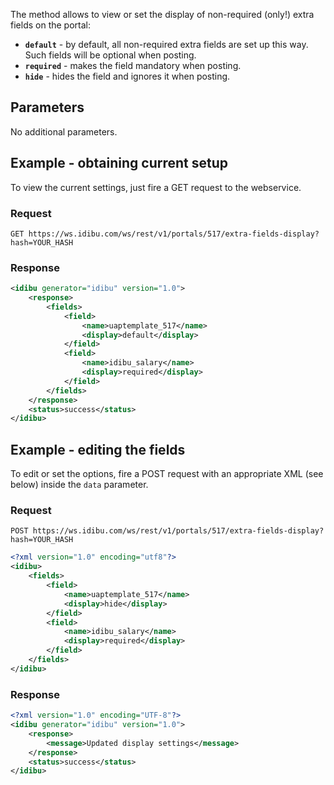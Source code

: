 The method allows to view or set the display of non-required (only!) extra fields on the portal:

- **`default`** - by default, all non-required extra fields are set up this way. Such fields will be optional when posting.
- **`required`** - makes the field mandatory when posting.
- **`hide`** - hides the field and ignores it when posting.

## Parameters
No additional parameters.

## Example - obtaining current setup
To view the current settings, just fire a GET request to the webservice.

### Request
`GET https://ws.idibu.com/ws/rest/v1/portals/517/extra-fields-display?hash=YOUR_HASH`

### Response
```xml
<idibu generator="idibu" version="1.0">
	<response>
		<fields>
			<field>
				<name>uaptemplate_517</name>
				<display>default</display>
			</field>
			<field>
				<name>idibu_salary</name>
				<display>required</display>
			</field>
		</fields>
	</response>
	<status>success</status>
</idibu>
```

## Example - editing the fields
To edit or set the options, fire a POST request with an appropriate XML (see below) inside the <code>data</code> parameter.

### Request
`POST https://ws.idibu.com/ws/rest/v1/portals/517/extra-fields-display?hash=YOUR_HASH`

```xml
<?xml version="1.0" encoding="utf8"?>
<idibu>
	<fields>
		<field>
			<name>uaptemplate_517</name>
			<display>hide</display>
		</field>
		<field>
			<name>idibu_salary</name>
			<display>required</display>
		</field>
	</fields>
</idibu>
```

### Response
```xml
<?xml version="1.0" encoding="UTF-8"?>
<idibu generator="idibu" version="1.0">
	<response>
		<message>Updated display settings</message>
	</response>
	<status>success</status>
</idibu>
```
